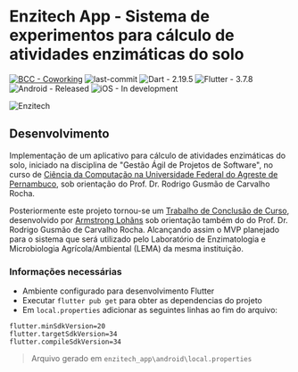 # Enzitech App - Sistema de experimentos para cálculo de atividades enzimáticas do solo

[![BCC - Coworking](https://img.shields.io/badge/BCC-Coworking-06BC67?logo=slack)](https://)
![last-commit](https://img.shields.io/github/last-commit/bcccoworkingufape/enzitech_app.svg)
![Dart - 2.19.5](https://img.shields.io/badge/Dart-2.19.5-0175C2?logo=dart)
![Flutter - 3.7.8](https://img.shields.io/badge/Flutter-3.7.8-02569B?logo=flutter)
![Android - Released](https://img.shields.io/badge/Android-Released-3DDC84?logo=android&logoColor=FFFFFF)
![iOS - In development](https://img.shields.io/badge/iOS-In_development-000000?logo=apple&logoColor=FFFFFF)

![Enzitech](https://user-images.githubusercontent.com/30741312/232361196-5d8dc1ca-6b6c-41df-8cc7-131cdba98591.png)

## Desenvolvimento

Implementação de um aplicativo para cálculo de atividades enzimáticas do solo, iniciado na disciplina de "Gestão Ágil de Projetos de Software", no curso de [Ciência da Computação na Universidade Federal do Agreste de Pernambuco](http://www.ufape.edu.br/br/node/409), sob orientação do Prof. Dr. Rodrigo Gusmão de Carvalho Rocha.

Posteriormente este projeto tornou-se um [Trabalho de Conclusão de Curso](https://github.com/lohhans/tcc/tree/main), desenvolvido por [Armstrong Lohãns](https://github.com/lohhans) sob orientação também do do Prof. Dr. Rodrigo Gusmão de Carvalho Rocha. Alcançando assim o MVP planejado para o sistema que será utilizado pelo Laboratório de Enzimatologia e Microbiologia Agrícola/Ambiental (LEMA) da mesma instituição.

### Informações necessárias

- Ambiente configurado para desenvolvimento Flutter
- Executar `flutter pub get` para obter as dependencias do projeto
- Em `local.properties` adicionar as seguintes linhas ao fim do arquivo:
```properties
flutter.minSdkVersion=20
flutter.targetSdkVersion=34
flutter.compileSdkVersion=34
```
> Arquivo gerado em `enzitech_app\android\local.properties`
